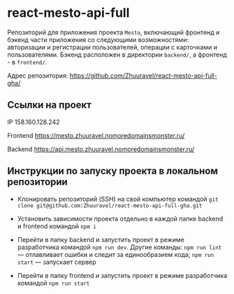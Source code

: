 # react-mesto-api-full

Репозиторий для приложения проекта `Mesto`, включающий фронтенд и бэкенд части приложения со следующими возможностями: авторизации и регистрации пользователей, операции с карточками и пользователями. Бэкенд расположен в директории `backend/`, а фронтенд - в `frontend/`.

Адрес репозитория: https://github.com/Zhuuravel/react-mesto-api-full-gha/

## Ссылки на проект

IP 158.160.128.242

Frontend https://mesto.zhuuravel.nomoredomainsmonster.ru/

Backend https://api.mesto.zhuuravel.nomoredomainsmonster.ru/

## Инструкции по запуску проекта в локальном репозитории

- Клонировать репозиторий (SSH) на свой компьютер командой `git clone git@github.com:Zhuuravel/react-mesto-api-full-gha.git`

- Установить зависимости проекта отдельно в каждой папке backend и frontend командой `npm i`

- Перейти в папку backend и запустить проект в режиме разработчика командой `npm run dev`. Другие команды: `npm run lint` — отлавливает ошибки и следит за единообразием кода; `npm run start` — запускает сервер

- Перейти в папку frontend и запустить проект в режиме разработчика командой `npm run start`

